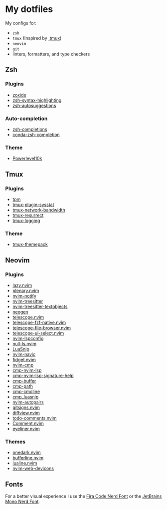 # My dotfiles

My configs for:

- `zsh`
- `tmux` (Inspired by [.tmux](https://github.com/gpakosz/.tmux))
- `neovim`
- `git`
- linters, formatters, and type checkers

## Zsh

### Plugins

- [zoxide](https://github.com/ajeetdsouza/zoxide)
- [zsh-syntax-highlighting](https://github.com/zsh-users/zsh-syntax-highlighting)
- [zsh-autosuggestions](https://github.com/zsh-users/zsh-autosuggestions)

### Auto-completion

- [zsh-completions](https://github.com/zsh-users/zsh-completions)
- [conda-zsh-completion](https://github.com/esc/conda-zsh-completion)

### Theme

- [Powerlevel10k](https://github.com/romkatv/powerlevel10k)

## Tmux

### Plugins

- [tpm](https://github.com/tmux-plugins/tpm)
- [tmux-plugin-sysstat](https://github.com/samoshkin/tmux-plugin-sysstat)
- [tmux-network-bandwidth](https://github.com/mdmfernandes/tmux-network-bandwidth)
- [tmux-resurrect](https://github.com/tmux-plugins/tmux-resurrect)
- [tmux-logging](https://github.com/tmux-plugins/tmux-logging)

### Theme

- [tmux-themepack](https://github.com/jimeh/tmux-themepack)

## Neovim

### Plugins

- [lazy.nvim](https://github.com/folke/lazy.nvim)
- [plenary.nvim](https://github.com/nvim-lua/plenary.nvim)
- [nvim-notify](https://github.com/rcarriga/nvim-notify)
- [nvim-treesitter](https://github.com/nvim-treesitter/nvim-treesitter)
- [nvim-treesitter-textobjects](https://github.com/nvim-treesitter/nvim-treesitter-textobjects)
- [neogen](https://github.com/danymat/neogen)
- [telescope.nvim](https://github.com/nvim-telescope/telescope.nvim)
- [telescope-fzf-native.nvim](https://github.com/nvim-telescope/telescope-fzf-native.nvim)
- [telescope-file-browser.nvim](https://github.com/nvim-telescope/telescope-file-browser.nvim)
- [telescope-ui-select.nvim](https://github.com/nvim-telescope/telescope-ui-select.nvim)
- [nvim-lspconfig](https://github.com/neovim/nvim-lspconfig)
- [null-ls.nvim](https://github.com/jose-elias-alvarez/null-ls.nvim)
- [LuaSnip](https://github.com/L3MON4D3/LuaSnip)
- [nvim-navic](https://github.com/SmiteshP/nvim-navic)
- [fidget.nvim](https://github.com/j-hui/fidget.nvim)
- [nvim-cmp](https://github.com/hrsh7th/nvim-cmp)
- [cmp-nvim-lsp](https://github.com/hrsh7th/cmp-nvim-lsp)
- [cmp-nvim-lsp-signature-help](https://github.com/hrsh7th/cmp-nvim-lsp-signature-help)
- [cmp-buffer](https://github.com/hrsh7th/cmp-buffer)
- [cmp-path](https://github.com/hrsh7th/cmp-path)
- [cmp-cmdline](https://github.com/hrsh7th/cmp-cmdline)
- [cmp_luasnip](https://github.com/saadparwaiz1/cmp_luasnip)
- [nvim-autopairs](https://github.com/windwp/nvim-autopairs)
- [gitsigns.nvim](https://github.com/lewis6991/gitsigns.nvim)
- [diffview.nvim](https://github.com/sindrets/diffview.nvim)
- [todo-comments.nvim](https://github.com/folke/todo-comments.nvim)
- [Comment.nvim](https://github.com/numToStr/Comment.nvim)
- [eyeliner.nvim](https://github.com/jinh0/eyeliner.nvim)

### Themes

- [onedark.nvim](https://github.com/navarasu/onedark.nvim)
- [bufferline.nvim](https://github.com/akinsho/bufferline.nvim)
- [lualine.nvim](https://github.com/nvim-lualine/lualine.nvim)
- [nvim-web-devicons](https://github.com/nvim-tree/nvim-web-devicons)

## Fonts

For a better visual experience I use the [Fira Code Nerd Font](https://github.com/ryanoasis/nerd-fonts/tree/master/patched-fonts/FiraCode)
or the [JetBrains Mono Nerd Font](https://github.com/ryanoasis/nerd-fonts/tree/master/patched-fonts/JetBrainsMono).
